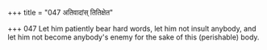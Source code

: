 +++
title = "047 अतिवादांस् तितिक्षेत"

+++
047	Let him patiently bear hard words, let him not insult anybody, and let him not become anybody's enemy for the sake of this (perishable) body.